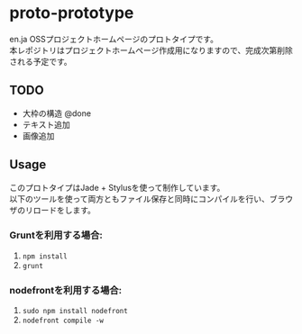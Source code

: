 # proto-prototype

en.ja OSSプロジェクトホームページのプロトタイプです。  
本レポジトリはプロジェクトホームページ作成用になりますので、完成次第削除される予定です。

## TODO

- 大枠の構造 @done
- テキスト追加
- 画像追加

## Usage

このプロトタイプはJade + Stylusを使って制作しています。  
以下のツールを使って両方ともファイル保存と同時にコンパイルを行い、ブラウザのリロードをします。

### Gruntを利用する場合:

1. `npm install`
2. `grunt`

### nodefrontを利用する場合:

1. `sudo npm install nodefront`
2. `nodefront compile -w`
